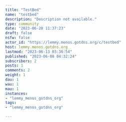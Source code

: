 ```yaml
---
title: "TestBed" 
name: "testbed"
description: "Description not available."
type: community
date: "2023-06-20 11:37:23"
draft: false
nsfw: false
actor_id: "https://lemmy.menos.gotdns.org/c/testbed"
host: lemmy.menos.gotdns.org
lastmod: "2023-06-13 03:36:54"
published: "2023-06-08 04:32:24"
subscribers: 2
posts: 1
comments: 2
weight: 1
dau: 1
wau: 1
mau: 1
instances:
- "lemmy_menos_gotdns_org"
tags: 
- "lemmy_menos_gotdns_org"

---
```

